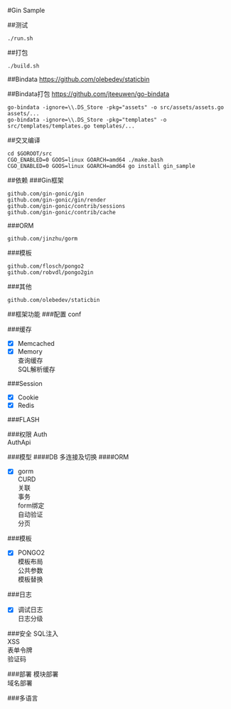 #Gin Sample

##测试
```
./run.sh
```

##打包
```
./build.sh
```

##Bindata
https://github.com/olebedev/staticbin

##Bindata打包
https://github.com/jteeuwen/go-bindata
```
go-bindata -ignore=\\.DS_Store -pkg="assets" -o src/assets/assets.go assets/...
go-bindata -ignore=\\.DS_Store -pkg="templates" -o src/templates/templates.go templates/...
```

##交叉编译
```
cd $GOROOT/src
CGO_ENABLED=0 GOOS=linux GOARCH=amd64 ./make.bash
CGO_ENABLED=0 GOOS=linux GOARCH=amd64 go install gin_sample
```

##依赖
###Gin框架
```
github.com/gin-gonic/gin
github.com/gin-gonic/gin/render
github.com/gin-gonic/contrib/sessions
github.com/gin-gonic/contrib/cache
```
###ORM
```
github.com/jinzhu/gorm
```

###模板
```
github.com/flosch/pongo2
github.com/robvdl/pongo2gin
```
###其他
```
github.com/olebedev/staticbin
```

##框架功能
###配置
conf<br>

###缓存
- [x] Memcached<br>
- [x] Memory<br>
查询缓存<br>
SQL解析缓存<br>

###Session
- [x] Cookie<br>
- [x] Redis<br>

###FLASH

###权限
Auth<br>
AuthApi<br>

###模型
####DB
多连接及切换
####ORM
- [x] gorm<br>
	CURD<br>
	关联<br>
	事务<br>
	form绑定<br>
	自动验证<br>
	分页<br>

###模板
- [x] PONGO2<br>
	模板布局<br>
	公共参数<br>
	模板替换<br>

###日志
- [x] 调试日志<br>
	日志分级

###安全
SQL注入<br>
XSS<br>
表单令牌<br>
验证码<br>
	
###部署
模块部署<br>
域名部署<br>

###多语言



